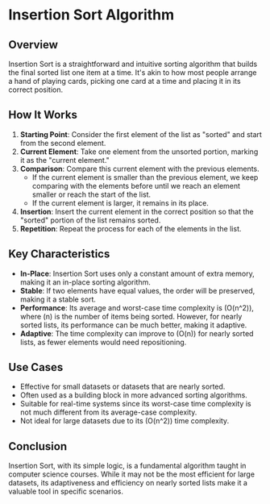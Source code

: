 # Insertion Sort Algorithm

## Overview

Insertion Sort is a straightforward and intuitive sorting algorithm that builds the final sorted list one item at a time. It's akin to how most people arrange a hand of playing cards, picking one card at a time and placing it in its correct position.

## How It Works

1. **Starting Point**: Consider the first element of the list as "sorted" and start from the second element.
2. **Current Element**: Take one element from the unsorted portion, marking it as the "current element."
3. **Comparison**: Compare this current element with the previous elements.
   - If the current element is smaller than the previous element, we keep comparing with the elements before until we reach an element smaller or reach the start of the list.
   - If the current element is larger, it remains in its place.
4. **Insertion**: Insert the current element in the correct position so that the "sorted" portion of the list remains sorted.
5. **Repetition**: Repeat the process for each of the elements in the list.

## Key Characteristics

- **In-Place**: Insertion Sort uses only a constant amount of extra memory, making it an in-place sorting algorithm.
- **Stable**: If two elements have equal values, the order will be preserved, making it a stable sort.
- **Performance**: Its average and worst-case time complexity is \(O(n^2)\), where \(n\) is the number of items being sorted. However, for nearly sorted lists, its performance can be much better, making it adaptive.
- **Adaptive**: The time complexity can improve to \(O(n)\) for nearly sorted lists, as fewer elements would need repositioning.

## Use Cases

- Effective for small datasets or datasets that are nearly sorted.
- Often used as a building block in more advanced sorting algorithms.
- Suitable for real-time systems since its worst-case time complexity is not much different from its average-case complexity.
- Not ideal for large datasets due to its \(O(n^2)\) time complexity.

## Conclusion

Insertion Sort, with its simple logic, is a fundamental algorithm taught in computer science courses. While it may not be the most efficient for large datasets, its adaptiveness and efficiency on nearly sorted lists make it a valuable tool in specific scenarios.